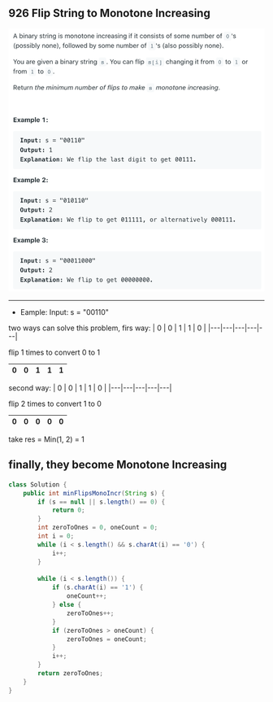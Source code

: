 ## 	926	Flip String to Monotone Increasing

![](img/2022-04-17-15-51-25.png)

---

- Eample: Input: s = "00110"

two ways can solve this problem, 
firs way:
| 0 | 0 | 1 | 1 | 0 |
|---|---|---|---|---|

flip 1 times to convert 0 to 1

| 0 | 0 | 1 | 1 | 1 |
|---|---|---|---|---|

second way:
| 0 | 0 | 1 | 1 | 0 |
|---|---|---|---|---|

flip 2 times to convert 1 to 0

| 0 | 0 | 0 | 0 | 0 |
|---|---|---|---|---|

take res = Min(1, 2) = 1

finally, they become Monotone Increasing
---

```java
class Solution {
    public int minFlipsMonoIncr(String s) {
        if (s == null || s.length() == 0) {
            return 0;
        }
        int zeroToOnes = 0, oneCount = 0;
        int i = 0;
        while (i < s.length() && s.charAt(i) == '0') {
            i++;
        }
        
        while (i < s.length()) {
            if (s.charAt(i) == '1') {
                oneCount++;
            } else {
                zeroToOnes++;
            }
            if (zeroToOnes > oneCount) {
                zeroToOnes = oneCount;
            }
            i++;
        }
        return zeroToOnes;
    }
}
```